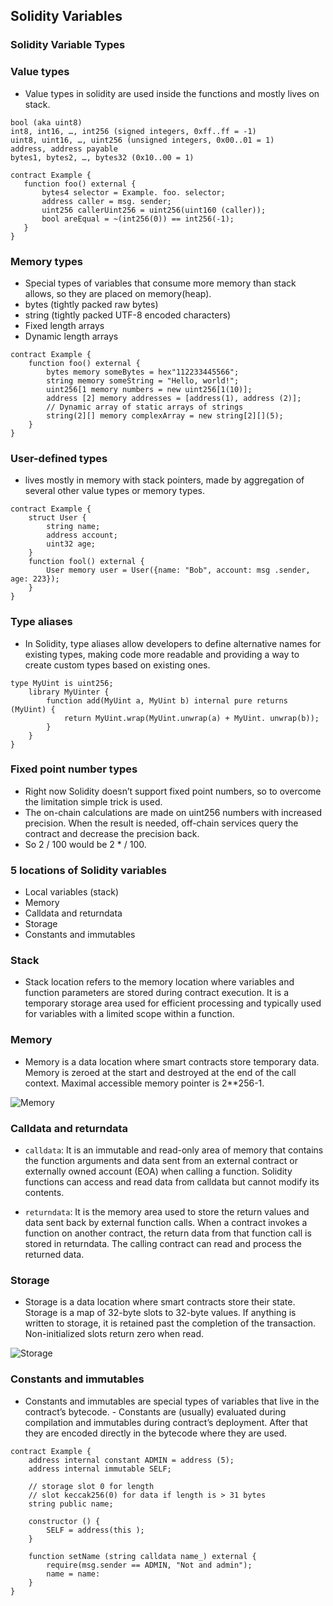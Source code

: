 ## Solidity Variables

### Solidity Variable Types

### Value types

- Value types in solidity are used inside the functions and mostly lives on stack.

```solidity
bool (aka uint8)
int8, int16, …, int256 (signed integers, 0xff..ff = -1)
uint8, uint16, …, uint256 (unsigned integers, 0x00..01 = 1)
address, address payable
bytes1, bytes2, …, bytes32 (0x10..00 = 1)
```

```solidity
contract Example {
   function foo() external {
       bytes4 selector = Example. foo. selector;
       address caller = msg. sender;
       uint256 callerUint256 = uint256(uint160 (caller));
       bool areEqual = ~(int256(0)) == int256(-1);
   }
}
```

### Memory types

- Special types of variables that consume more memory than stack allows, so they are placed on memory(heap).
- bytes (tightly packed raw bytes)
- string (tightly packed UTF-8 encoded characters)
- Fixed length arrays
- Dynamic length arrays

```solidity
contract Example {
    function foo() external {
        bytes memory someBytes = hex"112233445566";
        string memory someString = "Hello, world!";
        uint256[1 memory numbers = new uint256[1(10)];
        address [2] memory addresses = [address(1), address (2)];
        // Dynamic array of static arrays of strings
        string(2][] memory complexArray = new string[2][](5);
    }
}
```

### User-defined types
- lives mostly in memory with stack pointers, made by aggregation of several other value types or memory types.

```solidity
contract Example {
    struct User {
        string name;
        address account;
        uint32 age;
    }
    function fool() external {
        User memory user = User({name: "Bob", account: msg .sender, age: 223});
    }
}    
```

### Type aliases
- In Solidity, type aliases allow developers to define alternative names for existing types, making code more readable and providing a way to create custom types based on existing ones.

```solidity
type MyUint is uint256;
    library MyUinter {
        function add(MyUint a, MyUint b) internal pure returns (MyUint) {
            return MyUint.wrap(MyUint.unwrap(a) + MyUint. unwrap(b));
        }
    }
}    
```

### Fixed point number types

- Right now Solidity doesn’t support fixed point numbers, so to overcome the limitation simple trick is used. 
- The on-chain calculations are made on uint256 numbers with increased precision. When the result is needed, off-chain services query the contract and decrease the precision back. 
- So 2 / 100 would be 2 * <precision> / 100.

### 5 locations of Solidity variables

- Local variables (stack)
- Memory
- Calldata and returndata
- Storage
- Constants and immutables

### Stack
- Stack location refers to the memory location where variables and function parameters are stored during contract execution. It is a temporary storage area used for efficient processing and typically used for variables with a limited scope within a function.

### Memory
- Memory is a data location where smart contracts store temporary data. Memory is zeroed at the start and destroyed at the end of the call context. Maximal accessible memory pointer is 2**256-1.

![Memory](https://res.cloudinary.com/dg6ijhjsn/image/upload/v1688921406/Screenshot_from_2023-07-09_22-19-49_aw3u7s.png)

### Calldata and returndata

- `calldata`: It is an immutable and read-only area of memory that contains the function arguments and data sent from an external contract or externally owned account (EOA) when calling a function. Solidity functions can access and read data from calldata but cannot modify its contents.

- `returndata`: It is the memory area used to store the return values and data sent back by external function calls. When a contract invokes a function on another contract, the return data from that function call is stored in returndata. The calling contract can read and process the returned data.

### Storage
- Storage is a data location where smart contracts store their state. Storage is a map of 32-byte slots to 32-byte values. If anything is written to storage, it is retained past the completion of the transaction. Non-initialized slots return zero when read.

![Storage](https://res.cloudinary.com/dg6ijhjsn/image/upload/v1688921674/Screenshot_from_2023-07-09_22-24-20_cm7jze.png)

### Constants and immutables

- Constants and immutables are special types of variables that live in the contract’s bytecode. - Constants are (usually) evaluated during compilation and immutables during contract’s deployment. After that they are encoded directly in the bytecode where they are used.

```solidity
contract Example {
    address internal constant ADMIN = address (5);
    address internal immutable SELF;
    
    // storage slot 0 for length
    // slot keccak256(0) for data if length is > 31 bytes
    string public name;
    
    constructor () {
        SELF = address(this );
    }
    
    function setName (string calldata name_) external {
        require(msg.sender == ADMIN, "Not and admin");
        name = name:
    }
}    
```
